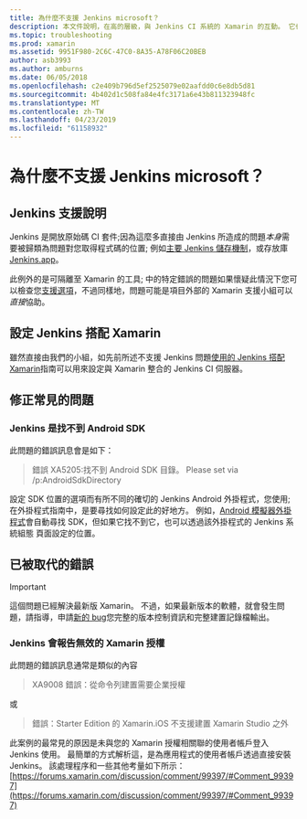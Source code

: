 ```yaml
---
title: 為什麼不支援 Jenkins microsoft？
description: 本文件說明，在高的層級，與 Jenkins CI 系統的 Xamarin 的互動。 它也會討論一些常見的問題時使用 Jenkins 出現。
ms.topic: troubleshooting
ms.prod: xamarin
ms.assetid: 9951F980-2C6C-47C0-8A35-A78F06C20BEB
author: asb3993
ms.author: amburns
ms.date: 06/05/2018
ms.openlocfilehash: c2e409b796d5ef2525079e02aafdd0c6e8db5d81
ms.sourcegitcommit: 4b402d1c508fa84e4fc3171a6e43b811323948fc
ms.translationtype: MT
ms.contentlocale: zh-TW
ms.lasthandoff: 04/23/2019
ms.locfileid: "61158932"
---
```

# <a name="why-isnt-jenkins-supported-by-microsoft"></a>為什麼不支援 Jenkins microsoft？

## <a name="jenkins-support-explanation"></a>Jenkins 支援說明

Jenkins 是開放原始碼 CI 套件;因為這麼多直接由 Jenkins 所造成的問題*本身*需要被歸類為問題對您取得程式碼的位置; 例如[主要 Jenkins 儲存機制](https://github.com/jenkinsci/jenkins)，或存放庫[Jenkins.app](https://github.com/stisti/jenkins-app)。

此例外的是可隔離至 Xamarin 的工具; 中的特定錯誤的問題如果懷疑此情況下您可以檢查您[支援選項](~/cross-platform/troubleshooting/support-options.md)，不過同樣地，問題可能是項目外部的 Xamarin 支援小組可以*直接*協助。

## <a name="setup-jenkins-with-xamarin"></a>設定 Jenkins 搭配 Xamarin

雖然直接由我們的小組，如先前所述不支援 Jenkins 問題[使用的 Jenkins 搭配 Xamarin](~/tools/ci/jenkins-walkthrough.md)指南可以用來設定與 Xamarin 整合的 Jenkins CI 伺服器。 

## <a name="fixes-for-common-issues"></a>修正常見的問題

### <a name="jenkins-is-unable-to-find-the-android-sdk"></a>Jenkins 是找不到 Android SDK

此問題的錯誤訊息會是如下：

> 錯誤 XA5205:找不到 Android SDK 目錄。 Please set via /p:AndroidSdkDirectory

設定 SDK 位置的選項而有所不同的確切的 Jenkins Android 外掛程式，您使用;在外掛程式指南中，是要尋找如何設定此的好地方。 例如，[Android 模擬器外掛程式](https://wiki.jenkins-ci.org/display/JENKINS/Android+Emulator+Plugin#AndroidEmulatorPlugin-Systemconfiguration)會自動尋找 SDK，但如果它找不到它，也可以透過該外掛程式的 Jenkins 系統組態 頁面設定的位置。 


## <a name="deprecated-errors"></a>已被取代的錯誤

> [!IMPORTANT]
> 這個問題已經解決最新版 Xamarin。 不過，如果最新版本的軟體，就會發生問題，請指導，申請[新的 bug](~/cross-platform/troubleshooting/questions/howto-file-bug.md)您完整的版本控制資訊和完整建置記錄檔輸出。



### <a name="jenkins-reports-an-invalid-xamarin-license"></a>Jenkins 會報告無效的 Xamarin 授權
此問題的錯誤訊息通常是類似的內容

> XA9008 錯誤：從命令列建置需要企業授權

或

> 錯誤：Starter Edition 的 Xamarin.iOS 不支援建置 Xamarin Studio 之外 

此案例的最常見的原因是未與您的 Xamarin 授權相關聯的使用者帳戶登入 Jenkins 使用。 最簡單的方式解析這，是為應用程式的使用者帳戶透過直接安裝 Jenkins。 該處理程序和一些其他考量如下所示： [https://forums.xamarin.com/discussion/comment/99397/#Comment_99397](https://forums.xamarin.com/discussion/comment/99397/#Comment_99397)
